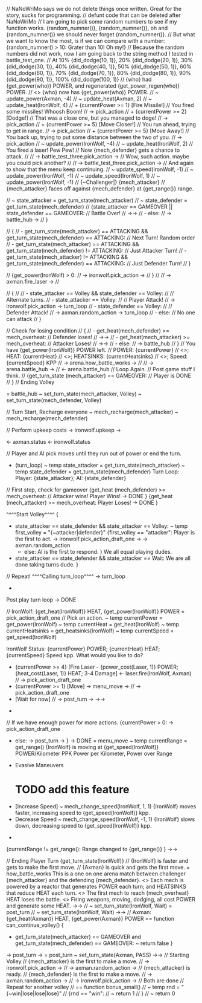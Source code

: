 // NaNoWriMo says we do not delete things once written. Great for the story, sucks for programming.
// defunt code that can be deleted after NaNoWriMo
// I am going to pick some random numbers to see if my function works. {random_numner()}, {random_numner()}, oh and {random_numner()} we should never forget {random_numner()}.
// But what we want to know the most, is if we can compare with a number: {random_numner() > 10: Grater than 10! Oh my!}
// Because the random numbers did not work, now I am going back to the string method I tested in battle_test_one.
// At 10% {did_dodge(10, 1)}, 20% {did_dodge(20, 1)}, 30% {did_dodge(30, 1)}, 40% {did_dodge(40, 1)}, 50% {did_dodge(50, 1)}, 60% {did_dodge(60, 1)}, 70% {did_dodge(70, 1)}, 80% {did_dodge(80, 1)}, 90% {did_dodge(90, 1)}, 100% {did_dodge(100, 1)}
//   {who} had {get_power(who)} POWER, and regenerated {get_power_regen(who)} POWER.
//   <> {who} now has {get_power(who)} POWER.
//   ~ update_power(Axman, -4)
//   ~ update_heat(Axman, 2)
//   ~ update_heat(IronWolf, 4)
//   + {currentPower >= 1} [Fire Missile!]
//     You fired some missiles! Whoosh Boom!
//     -> pick_action
//   + {currentPower >= 2} [Dodge!]
//     That was a close one, but you managed to doge!
//     -> pick_action
//   + {currentPower >= 5} [Move Closer!]
//     You run ahead, trying to get in range.
//     -> pick_action
//   + {currentPower >= 5} [Move Away!]
//     You back up, trying to put some distance between the two of you.
//     -> pick_action
// ~ update_power(IronWolf, -4)
// ~ update_heat(IronWolf, 2)
// You fired a laser! Pew Pew!
// Now {mech_defender} gets a chance to attack.
// // -> battle_test_three.pick_action ->
// Wow, such action. maybe you could pick another?
// // -> battle_test_three.pick_action ->
// And again to show that the menu keep continuing.
// ~ update_speed(IronWolf, -1)
// ~ update_power(IronWolf, -1)
// ~ update_speed(IronWolf, 1)
// ~ update_power(IronWolf, -1)
//   {~Challenger|} {mech_attacker}
//   {mech_attacker} faces off against {mech_defender} at {get_range()} range.

  // ~ state_attacker = get_turn_state(mech_attacker)
  // ~ state_defender = get_turn_state(mech_defender)
  // {state_attacker == GAMEOVER || state_defender == GAMEOVER:
  //   Battle Over!
  //   ->->
  // - else:
  //   -> battle_hub ->
  // }

  // {
  // - get_turn_state(mech_attacker) == ATTACKING && get_turn_state(mech_defender) == ATTACKING:
  //   Next Turn! Random order
  // - get_turn_state(mech_attacker) == ATTACKING && get_turn_state(mech_defender) != ATTACKING:
  //   Just Attacker Turn!
  // - get_turn_state(mech_attacker) != ATTACKING && get_turn_state(mech_defender) == ATTACKING:
  //   Just Defender Turn!
  // }

  // {get_power(IronWolf) > 0:
  //   -> ironwolf.pick_action ->
  // }
  //
  // -> axman.fire_laser ->
  //

//   {
// //  - state_attacker == Volley && state_defender == Volley:
//  //   Alternate turns.
//   - state_attacker == Volley:
//     // Player Attack!
//     -> ironwolf.pick_action -> turn_loop
//   - state_defender == Volley:
//     // Defender Attack!
//     -> axman.random_action -> turn_loop
//   - else:
//     No one can attack
//   }

  // Check for losing condition
//   {
//   - get_heat(mech_defender) >= mech_overheat:
//     Defender loses!
//     ->->
//   - get_heat(mech_attacker) >= mech_overheat:
//     Attacker Loses!
//     ->->
//   - else:
//     -> battle_hub
//   }
//   You have {get_power(IronWolf)} POWER left.
//   POWER: {currentPower}
//   <>; HEAT: {currentHeat}
//   <>; HEATSINKS: {currentHeatsinks}
//   <>; Speed: {currentSpeed} KPP
// -> arena.how_battle_works ->
// // -> arena.battle_hub ->
// <- arena.battle_hub
// Loop Again.
// Post game stuff I think.
//   {get_turn_state (mech_attacker) == GAMEOVER:
//     Player is DONE
//   }
//   Ending Volley

= battle_hub
  ~ set_turn_state(mech_attacker, Volley)
  ~ set_turn_state(mech_defender, Volley)

  // Turn Start, Recharge everyone
  ~ mech_recharge(mech_attacker)
  ~ mech_recharge(mech_defender)

  // Perform upkeep costs
  -> ironwolf.upkeep ->

  <- axman.status
  <- ironwolf.status

  // Player and AI pick moves until they run out of power or end the turn.
  - (turn_loop)
  ~ temp state_attacker = get_turn_state(mech_attacker)
  ~ temp state_defender = get_turn_state(mech_defender)
  Turn Loop: Player: {state_attacker}; AI: {state_defender}

  // First step, check for gameover
  {get_heat (mech_defender) >= mech_overheat:
    // Attacker wins!
    Player Wins!
    -> DONE
  }
  {get_heat (mech_attacker) >= mech_overheat:
    Player Loses!
    -> DONE
  }

  ^^^^Start Volley^^^^
  {
  - state_attacker == state_defender && state_attacker == Volley:
    ~ temp first_volley = "{~attacker|defender}"
    {first_volley == "attacker":
      Player is the first to act.
       -> ironwolf.pick_action_draft_one ->
       -> axman.random_action
    - else:
      AI is the first to respond.
    }
    We all equal playing dudes.
  - state_attacker == state_defender && state_attacker == Wait:
    We are all done taking turns dude.
  }

  // Repeat!
  ^^^^Calling turn_loop^^^^
  -> turn_loop


  -
  Post play turn loop
  -> DONE

//   IronWolf: {get_heat(IronWolf)} HEAT, {get_power(IronWolf)} POWER
= pick_action_draft_one
//   Pick an action.
  ~ temp currentPower = get_power(IronWolf)
  ~ temp currentHeat = get_heat(IronWolf)
  ~ temp currentHeatsinks = get_heatsinks(IronWolf)
  ~ temp currentSpeed = get_speed(IronWolf)

  IronWolf Status: {currentPower} POWER; {currentHeat} HEAT; {currentSpeed} Speed kpp.
  What would you like to do?
  + {currentPower >= 4} [Fire Laser - {power_cost(Laser, 1)} POWER; {heat_cost(Laser, 1)} HEAT; 3-4 Damage]
    <- laser.fire(IronWolf, Axman)
    // -> pick_action_draft_one
  + {currentPower >= 1} [Move]
    -> menu_move ->
    // -> pick_action_draft_one
  + [Wait for now]
    // -> post_turn ->
    ->->
  -
  // If we have enough power for more actions.
  {currentPower > 0:
    -> pick_action_draft_one
  - else:
    -> post_turn ->
  }
  -> DONE
= menu_move
  ~ temp currentRange = get_range()
  {IronWolf} is moving at {get_speed(IronWolf)} POWER/Kilometer PPK Power per Kilometer, Power over Range

  + Evasive Maneuvers
    # TODO add this feature
  + [Increase Speed]
    ~ mech_change_speed(IronWolf, 1, 1)
    {IronWolf} moves faster, increasing speed to {get_speed(IronWolf)} kpp.
  + Decrease Speed
    ~ mech_change_speed(IronWolf, -1, 1)
    {IronWolf} slows down, decreasing speed to {get_speed(IronWolf)} kpp.

  -
  {currentRange != get_range():
    Range changed to {get_range()}
  }
  ->->

//   Ending Player Turn {get_turn_state(IronWolf)}
// {IronWolf} is faster and gets to make the first move.
// {Axman} is quick and gets the first move.
= how_battle_works
  This is a one on one arena match between challenger {mech_attacker} and the defending {mech_defender}.
  <> Each mech is powered by a reactor that generates POWER each turn; and HEATSINKS that reduce HEAT each turn.
  <> The first mech to reach {mech_overheat} HEAT loses the battle.
  <> Firing weapons, moving, dodging, all cost POWER and generate some HEAT.
  ->->
//   ~ set_turn_state(IronWolf, Wait)
= post_turn
//   ~ set_turn_state(IronWolf, Wait)
  ->->
//   Axman: {get_heat(Axman)} HEAT, {get_power(Axman)} POWER
== function can_continue_volley()
{
-  get_turn_state(mech_attacker) == GAMEOVER and get_turn_state(mech_defender) == GAMEOVER:
  ~ return false
}

-> post_turn ->
= post_turn
  ~ set_turn_state(Axman, PASS)
  ->->
//   Starting Volley
//    {mech_attacker} is the first to make a move.
//    -> ironwolf.pick_action ->
//    -> axman.random_action ->
//       {mech_attacker} is ready.
//    {mech_defender} is the first to make a move.
//    -> axman.random_action ->
//    -> ironwolf.pick_action ->
//    Both are done
//   Repeat for another volley
// == function bonus_small()
//   ~ temp rnd = "{~win|lose|lose|lose}"
//   {rnd == "win":
//     ~ return 1
//   }
//   ~ return 0
